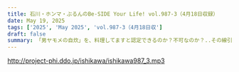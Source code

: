 ```yaml
---
title: 石川・ホンマ・ぶるんのBe-SIDE Your Life! vol.987-3（4月18日収録）
date: May 19, 2025
tags: ['2025', 'May 2025', 'vol.987-3（4月18日収']
draft: false
summary: 「男ヤモメの自炊」を、料理してますと認定できるのか？不可なのか？..その線引きって、どこら辺なんでしょうね...さて本編に出てくる「長崎での大竹しのぶさんライブ」に関して（下記リンク↓）この会場を含む「長崎スタジアムシティ」は長崎駅に近く、色々遊べますね。※参考リンクC：大竹しのぶさんライブ（5月25日(日)）ライブレストラン「THE CLUB NAGASAKI」
---
```


http://project-phi.ddo.jp/ishikawa/ishikawa987_3.mp3